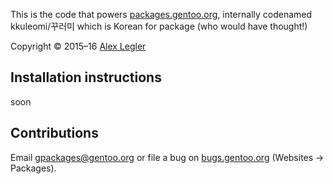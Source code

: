 This is the code that powers [packages.gentoo.org](https://packages.gentoo.org/),
internally codenamed kkuleomi/꾸러미 which is Korean for package (who would have thought!)

Copyright © 2015–16 [Alex Legler](mailto:a3li@gentoo.org)

## Installation instructions

soon

## Contributions

Email [gpackages@gentoo.org](mailto:gpackages.gentoo.org) or
file a bug on [bugs.gentoo.org](https://bugs.gentoo.org/) (Websites → Packages).
